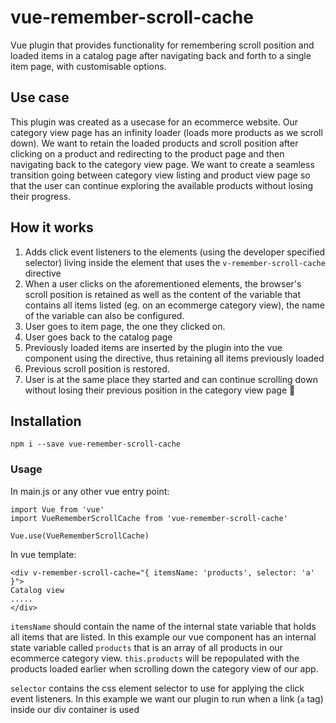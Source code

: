 # vue-remember-scroll-cache
Vue plugin that provides functionality for remembering scroll position and loaded items in a catalog page after navigating back and forth to a single item page, with customisable options.

## Use case
This plugin was created as a usecase for an ecommerce website. Our category view page has an infinity loader (loads more products as we scroll down). We want to retain the loaded products and scroll position after clicking on a product and redirecting to the product page and then navigating back to the category view page. We want to create a seamless transition going between category view listing and product view page so that the user can continue exploring the available products without losing their progress.

## How it works

1. Adds click event listeners to the elements (using the developer specified selector) living inside the element that uses the `v-remember-scroll-cache` directive
2. When a user clicks on the aforementioned elements, the browser's scroll position is retained as well as the content of the variable that contains all items listed (eg. on an ecommerge category view), the name of the variable can also be configured.
3. User goes to item page, the one they clicked on.
4. User goes back to the catalog page
5. Previously loaded items are inserted by the plugin into the vue component using the directive, thus retaining all items previously loaded
6. Previous scroll position is restored.
7. User is at the same place they started and can continue scrolling down without losing their previous position in the category view page 🙂

## Installation

```
npm i --save vue-remember-scroll-cache
```

### Usage

In main.js or any other vue entry point:
```
import Vue from 'vue'
import VueRememberScrollCache from 'vue-remember-scroll-cache'

Vue.use(VueRememberScrollCache)
```

In vue template:
```
<div v-remember-scroll-cache="{ itemsName: 'products', selector: 'a' }">
Catalog view
.....
</div>
```

`itemsName` should contain the name of the internal state variable that holds all items that are listed. In this example our vue component has an internal state variable called `products` that is an array of all products in our ecommerce category view. `this.products` will be repopulated with the products loaded earlier when scrolling down the category view of our app.


`selector` contains the css element selector to use for applying the click event listeners. In this example we want our plugin to run when a link (`a` tag) inside our div container is used


